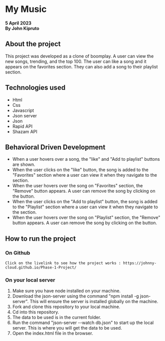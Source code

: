 # My Music

**5 April 2023**\
**By John Kipruto**

## About the project

This project was developed as a clone of boomplay.
A user can view the new songs, trending, and the top 100. The user can like a song and it appears on the favorites section. They can also add a song to their playlist section.

## Technologies used

* Html
* Css
* Javascript
* Json server
* Json
* Rapid API
* Shazam API

## Behavioral Driven Development

* When a user hovers over a song, the "like" and "Add to playlist" buttons are shown.
* When the user clicks on the "like" button, the song is added to the "Favorites" section where a user can view it when they navigate to the section.
* When the user hovers over the song on "Favorites" section, the "Remove" button appears. A user can remove the song by clicking on the button.
* When the user clicks on the "Add to playlist" button, the song is added to the "Playlist" section where a user can view it when they navigate to the section.
* When the user hovers over the song on "Playlist" section, the "Remove" button appears. A user can remove the song by clicking on the button.

## How to run the project

### On Github

    Click on the livelink to see how the project works : https://johnny-cloud.github.io/Phase-1-Project/

### On your local server

1. Make sure you have node installed on your machine.
2. Download the json-server using the command "npm install -g json-server". This will ensure the server is installed globally on the machine.
3. Fork and clone this repository to your local machine.
4. Cd into this repository.
5. The data to be used is in the current folder.
6. Run the command "json-server --watch db.json" to start up the local server. This is where you will get the data to be used.
7. Open the index.html file in the browser.
